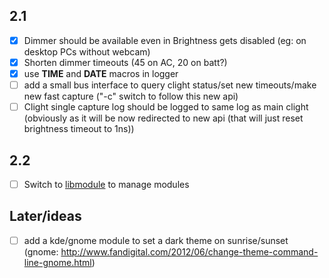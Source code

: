 ## 2.1
- [x] Dimmer should be available even in Brightness gets disabled (eg: on desktop PCs without webcam)
- [x] Shorten dimmer timeouts (45 on AC, 20 on batt?)
- [x] use __TIME__ and __DATE__ macros in logger
- [ ] add a small bus interface to query clight status/set new timeouts/make new fast capture ("-c" switch to follow this new api)
- [ ] Clight single capture log should be logged to same log as main clight (obviously as it will be now redirected to new api (that will just reset brightness timeout to 1ns))

## 2.2
- [ ] Switch to [libmodule](https://github.com/FedeDP/libmodule) to manage modules

## Later/ideas
- [ ] add a kde/gnome module to set a dark theme on sunrise/sunset (gnome: http://www.fandigital.com/2012/06/change-theme-command-line-gnome.html)
